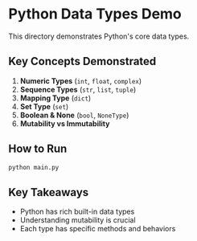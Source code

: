 # Python Data Types Demo

This directory demonstrates Python's core data types.

## Key Concepts Demonstrated

1. **Numeric Types** (`int`, `float`, `complex`)
2. **Sequence Types** (`str`, `list`, `tuple`)
3. **Mapping Type** (`dict`)
4. **Set Type** (`set`)
5. **Boolean & None** (`bool`, `NoneType`)
6. **Mutability vs Immutability**

## How to Run

```bash
python main.py
```

## Key Takeaways

- Python has rich built-in data types
- Understanding mutability is crucial
- Each type has specific methods and behaviors
